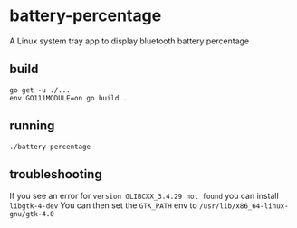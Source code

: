 # battery-percentage
A Linux system tray app to display bluetooth battery percentage

## build
```
go get -u ./...
env GO111MODULE=on go build .
```

## running
```
./battery-percentage
```
## troubleshooting
If you see an error for `version GLIBCXX_3.4.29 not found` you can install `libgtk-4-dev`
You can then set the `GTK_PATH` env to `/usr/lib/x86_64-linux-gnu/gtk-4.0`